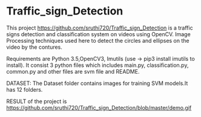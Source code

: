 # Traffic_sign_Detection

  This project https://github.com/sruthi720/Traffic_sign_Detection is a traffic signs detection and classification system on videos using OpenCV. 
   Image Processing techniques  used here to detect the circles and ellipses on the video by the contures.
  
  Requirements are Python 3.5,OpenCV3, Imutils (use -> pip3 install imutils  to install).
  It consist 3 python files which includes main.py, classification.py, common.py  and other files are svm file and README.
 
  DATASET: The Dataset folder contains images for training SVM models.It has 12 folders.
  
  RESULT of the project is https://github.com/sruthi720/Traffic_sign_Detection/blob/master/demo.gif
 
 
   
   
